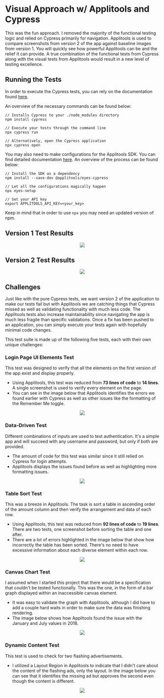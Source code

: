 # Visual Approach w/ Applitools and Cypress

This was the fun approach. I removed the majority of the functional testing logic and relied on Cypress primarily for navigation. Applitools is used to compare screenshots from version 2 of the app against baseline images from version 1. You will quickly see how powerful Applitools can be and the relief it can provide. A true combination of the functional tests from Cypress along with the visual tests from Applitools would result in a new level of testing excellence.

## Running the Tests

In order to execute the Cypress tests, you can rely on the documentation found [here](https://docs.cypress.io/guides/getting-started/installing-cypress.html#System-requirements).

An overview of the necessary commands can be found below:

```
// Installs Cypress to your ./node_modules directory
npm install cypress

// Execute your tests through the command line
npx cypress run

// Alternatively, open the Cypress application
npx cypress open
```

You may also need to make configurations for the Applitools SDK. You can find detailed documentation [here](https://www.npmjs.com/package/@applitools/eyes-cypress#configure-plugin-and-commands). An overview of the process can be found below:

```
// Install the SDK as a dependency
npm install --save-dev @applitools/eyes-cypress

// Let all the configurations magically happen
npx eyes-setup

// Set your API key
export APPLITOOLS_API_KEY=<your_key>
```

Keep in mind that in order to use ```npx``` you may need an updated version of npm.

## Version 1 Test Results

<p align="center"><img src="https://github.com/erdavids/Applitools-Hackathon-2019/blob/master/Applitools/Images/results-v1.png"></p>

## Version 2 Test Results

<p align="center"><img src="https://github.com/erdavids/Applitools-Hackathon-2019/blob/master/Applitools/Images/results-v2.png"></p>

## Challenges

Just like with the pure Cypress tests, we want version 2 of the application to make our tests fail but with Applitools we are catching things that Cypress missed as well as validating functionality with much less code. The Applitools tests also increase maintainability since navigating the app is much less fragile than specific validations. Once a fix has been pushed to an application, you can simply execute your tests again with hopefully minimal code changes.

This test suite is made up of the following five tests, each with their own unique challenges:

### Login Page UI Elements Test
This test was designed to verify that all the elements on the first version of the app exist and display properly.
- Using Applitools, this test was reduced from **73 lines of code** to **14 lines**. A single screenshot is used to verify every element on the page.
- You can see in the image below that Applitools identifies the errors we found earlier with Cypress as well as other issues like the formatting of the Remember Me toggle.

<p align="center"><img src="https://github.com/erdavids/Applitools-Hackathon-2019/blob/master/Applitools/Images/login-form.png"></p>
    
### Data-Driven Test
Different combinations of inputs are used to test authentication. It's a simple app and will succeed with any username and password, but only if both are provided.
- The amount of code for this test was similar since it still relied on Cypress for login attempts.
- Applitools displays the issues found before as well as highlighting more formatting issues.

<p align="center"><img src="https://github.com/erdavids/Applitools-Hackathon-2019/blob/master/Applitools/Images/login-form-error.png"></p>
    
### Table Sort Test
This was a breeze in Applitools. The task is sort a table in ascending order of the amount column and then verify the arrangement and data of each row. 
- Using Applitools, this test was reduced from **92 lines of code** to **19 lines**. There are two tests, one screenshot before sorting the table and one after.
- There are a lot of errors highlighted in the image below that show how incorrectly the table has been sorted. There's no need to have excessive information about each diverse element within each row.

<p align="center"><img src="https://github.com/erdavids/Applitools-Hackathon-2019/blob/master/Applitools/Images/sorted-table.png"></p>
    
### Canvas Chart Test
I assumed when I started this project that there would be a specification that couldn't be tested functionally. This was the one, in the form of a bar graph displayed within an inaccessible canvas element.
- It was easy to validate the graph with Applitools, although I did have to add a couple hard waits in order to make sure the data was finishing rendering.
- The image below shows how Applitools found the issue with the January and July values in 2018.

<p align="center"><img src="https://github.com/erdavids/Applitools-Hackathon-2019/blob/master/Applitools/Images/chart-with-2019.png"></p>

### Dynamic Content Test
This test is used to check for two flashing advertisements.
- I utilized a Layout Region in Applitools to indicate that I didn't care about the content of the flashing ads, only the layout. In the image below you can see that it identifies the missing ad but approves the second even though the content is different.

<p align="center"><img src="https://github.com/erdavids/Applitools-Hackathon-2019/blob/master/Applitools/Images/layout-ads.png"></p>

